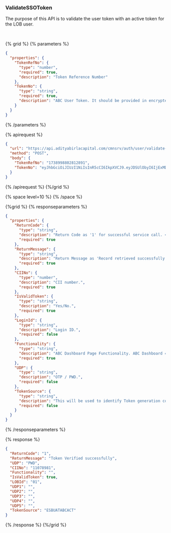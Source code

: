 ### ValidateSSOToken

The purpose of this API is to validate the user token with an active token for the LOB user.

&nbsp;

{% grid %}
{% parameters %}

```json
{
  "properties": {
    "TokenRefNo": {
      "type": "number",
      "required": true,
      "description": "Token Reference Number"
    },
    "TokenNo": {
      "type": "string",
      "required": true,
      "description": "ABC User Token. It should be provided in encrypted format"
    }
  }
}
```

{% /parameters %}

{% apirequest %}

```json
{
  "url": "https://api.adityabirlacapital.com/cmnsrv/auth/user/validate-sso-token",
  "method": "POST",
  "body": {
    "TokenRefNo": "1738998802812891",
    "TokenNo": "eyJhbGciOiJIUzI1NiIsInR5cCI6IkpXVCJ9.eyJDSUlObyI6IjExMDc4OTgxIiwiTE9CSWQiOiIwMSIsIkZ1bmN0aW9uYWxpdHkiOiJEIiwiRGF0ZSI6IjIwMjUtMDItMDhUMDc6MTM6MjIuODEwWiIsImlhdCI6MTczODk5ODgwMiwiZXhwIjoxNzM4OTk5NzAyfQ.o_jkn6zsjez0Q1V7fNWJPtK_CYOR_OBzODtoY8w78No"
  }
}
```

{% /apirequest %}
{%/grid %}

{% space level=10 %}
{% /space %}

{%grid %}
{% responseparameters %}

```json
{
  "properties": {
    "ReturnCode": {
      "type": "string",
      "description": "Return Code as '1' for successful service call. <Please Refer Below ReturnCode list>",
      "required": true
    },
    "ReturnMessage": {
      "type": "string",
      "description": "Return Message as 'Record retrieved successfully' for successful service call.",
      "required": true
    },
    "CIINo": {
      "type": "number",
      "description": "CII number.",
      "required": true
    },
    "IsValidToken": {
      "type": "string",
      "description": "Yes/No.",
      "required": true
    },
    "LoginId": {
      "type": "string",
      "description": "Login ID.",
      "required": false
    },
    "Functionality": {
      "type": "string",
      "description": "ABC Dashboard Page Functionality. ABC Dashboard = 'D'.",
      "required": true
    },
    "UDP": {
      "type": "string",
      "description": "OTP / PWD.",
      "required": false
    },
    "TokenSource": {
      "type": "string",
      "description": "This will be used to identify Token generation consumer. Example: 1) For Mobile App - ABCMobileApp.",
      "required": false
    }
  }
}
```

{% /responseparameters %}

{% response %}

```json
{
  "ReturnCode": "1",
  "ReturnMessage": "Token Verified successfully",
  "UDP": "PWD",
  "CIINo": "11078981",
  "Functionality": "",
  "IsValidToken": true,
  "LOBId": "01",
  "UDP1": "",
  "UDP2": "",
  "UDP3": "",
  "UDP4": "",
  "UDP5": "",
  "TokenSource": "ESBUATABCACT"
}
```

{% /response %}
{%/grid %}
